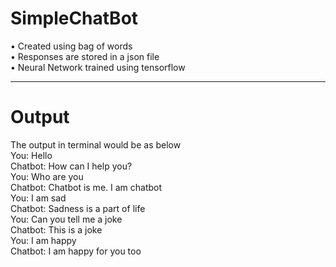 ﻿# SimpleChatBot
 • Created using bag of words<br>
 • Responses are stored in a json file<br>
 • Neural Network trained using tensorflow<br>
 
 <hr>
<h1> Output </h1>
The output in terminal would be as below<br>
You: Hello<br>
Chatbot: How can I help you?<br>
You: Who are you<br>
Chatbot: Chatbot is me. I am chatbot<br>
You: I am sad<br>
Chatbot: Sadness is a part of life<br>
You: Can you tell me a joke<br>
Chatbot: This is a joke<br>
You: I am happy<br>
Chatbot: I am happy for you too<br>
